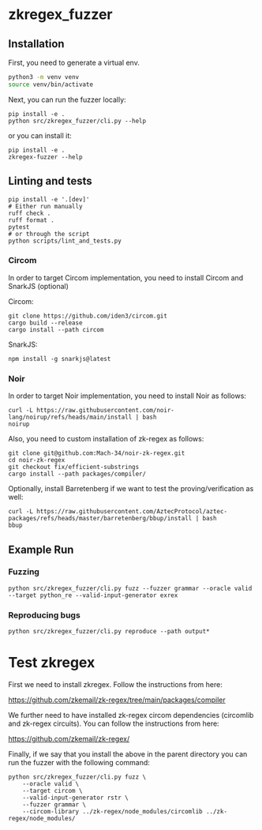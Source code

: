 # zkregex_fuzzer

## Installation

First, you need to generate a virtual env.

```bash
python3 -m venv venv
source venv/bin/activate
```

Next, you can run the fuzzer locally:

```
pip install -e .
python src/zkregex_fuzzer/cli.py --help
```

or you can install it:

```
pip install -e .
zkregex-fuzzer --help
```

## Linting and tests

```
pip install -e '.[dev]'
# Either run manually
ruff check .
ruff format .
pytest
# or through the script
python scripts/lint_and_tests.py
```

### Circom

In order to target Circom implementation, you need to install Circom and SnarkJS (optional)

Circom:

```
git clone https://github.com/iden3/circom.git
cargo build --release
cargo install --path circom
```

SnarkJS: 

```
npm install -g snarkjs@latest
```

### Noir

In order to target Noir implementation, you need to install Noir as follows:

```
curl -L https://raw.githubusercontent.com/noir-lang/noirup/refs/heads/main/install | bash
noirup
```

Also, you need to custom installation of zk-regex as follows:

```
git clone git@github.com:Mach-34/noir-zk-regex.git
cd noir-zk-regex
git checkout fix/efficient-substrings
cargo install --path packages/compiler/
```

Optionally, install Barretenberg if we want to test the proving/verification as well:

```
curl -L https://raw.githubusercontent.com/AztecProtocol/aztec-packages/refs/heads/master/barretenberg/bbup/install | bash
bbup
```

## Example Run

### Fuzzing

```
python src/zkregex_fuzzer/cli.py fuzz --fuzzer grammar --oracle valid --target python_re --valid-input-generator exrex
```

### Reproducing bugs

```
python src/zkregex_fuzzer/cli.py reproduce --path output*
```

# Test zkregex

First we need to install zkregex. Follow the instructions from here:

<https://github.com/zkemail/zk-regex/tree/main/packages/compiler>

We further need to have installed zk-regex circom dependencies (circomlib and zk-regex circuits).
You can follow the instructions from here:

<https://github.com/zkemail/zk-regex/>

Finally, if we say that you install the above in the parent directory you can run the fuzzer with the following command:

```
python src/zkregex_fuzzer/cli.py fuzz \
    --oracle valid \
    --target circom \
    --valid-input-generator rstr \
    --fuzzer grammar \
    --circom-library ../zk-regex/node_modules/circomlib ../zk-regex/node_modules/
```
